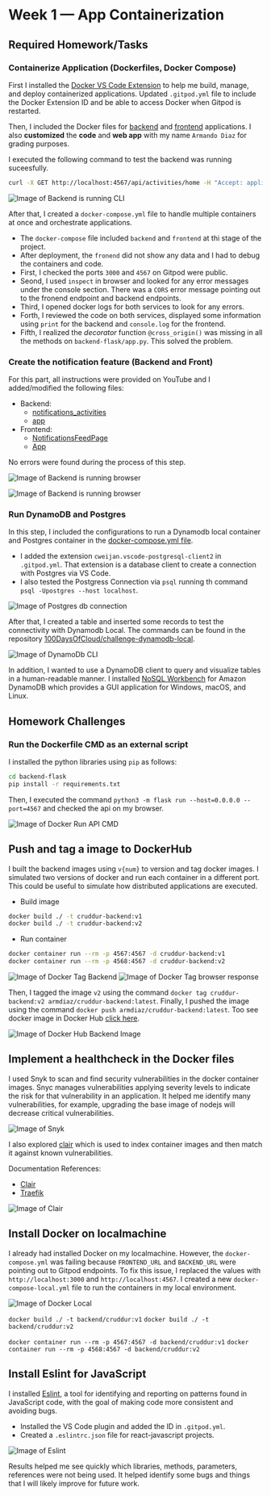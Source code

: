 # Week 1 — App Containerization

## Required Homework/Tasks

### Containerize Application (Dockerfiles, Docker Compose)

First I installed the [Docker VS Code Extension](https://code.visualstudio.com/docs/containers/overview) to help me build, manage, and deploy containerized applications. Updated `.gitpod.yml` file to include the Docker Extension ID and be able to access Docker when Gitpod is restarted.

Then, I included the Docker files for [backend](https://github.com/arm-diaz/aws-bootcamp-cruddur-2023/tree/main/backend-flask/Dockerfile) and [frontend](https://github.com/arm-diaz/aws-bootcamp-cruddur-2023/tree/main/frontend-react-js/Dockerfile) applications. I also **customized** the **code** and **web app** with my name `Armando Diaz` for grading purposes.

I executed the following command to test the backend was running suceesfully. 

```sh
curl -X GET http://localhost:4567/api/activities/home -H "Accept: application/json" -H "Content-Type: application/json"
```
![Image of Backend is running CLI](assets/week1/curl-get-backend-api.png) 

After that, I created a `docker-compose.yml` file to handle multiple containers at once and orchestrate applications.

- The `docker-compose` file included `backend` and `frontend` at thi stage of the project.
- After deployment, the `fronend` did not show any data and I had to debug the containers and code. 
- First, I checked the ports `3000` and `4567` on Gitpod were public.
- Seond, I used `inspect` in browser and looked for any error messages under the console section. There was a `CORS` error message pointing out to the fronend endpoint and backend endpoints.
- Third, I opened docker logs for both services to look for any errors.
- Forth, I reviewed the code on both services, displayed some information using `print` for the backend and `console.log` for the frontend.
- Fifth, I realized the *decorator* function `@cross_origin()` was missing in all the methods on `backend-flask/app.py`. This solved the problem.

### Create the notification feature (Backend and Front)

For this part, all instructions were provided on YouTube and I added/modified the following files:

- Backend: 
  - [notifications_activities](https://github.com/arm-diaz/aws-bootcamp-cruddur-2023/tree/main/backend-flask/services/notifications_activities.py)
  - [app](https://github.com/arm-diaz/aws-bootcamp-cruddur-2023/tree/main/backend-flask/app.py)
- Frontend: 
  - [NotificationsFeedPage](https://github.com/arm-diaz/aws-bootcamp-cruddur-2023/tree/main/frontend-react-js/src/pages/NotificationsFeedPage.js)
  - [App](https://github.com/arm-diaz/aws-bootcamp-cruddur-2023/tree/main/frontend-react-js/src/App.js)

No errors were found during the process of this step.

![Image of Backend is running browser](assets/week1/browser-get-api.png)

![Image of Backend is running browser](assets/week1/cruddur-app.png)

### Run DynamoDB and Postgres

In this step, I included the configurations to run a Dynamodb local container and Postgres container in the [docker-compose.yml file](https://github.com/arm-diaz/aws-bootcamp-cruddur-2023/tree/main/docker-compose.yml). 

- I added the extension `cweijan.vscode-postgresql-client2` in `.gitpod.yml`. That extension is a database client to create a connection with Postgres via VS Code. 
- I also tested the Postgress Connection via `psql` running th command `psql -Upostgres --host localhost`.

![Image of Postgres db connection](assets/week1/postgres-psql-dbconnection-pluggin.png)


After that, I created a table and inserted some records to test the connectivity with Dynamodb Local. The commands can be found in the repository [100DaysOfCloud/challenge-dynamodb-local](https://github.com/100DaysOfCloud/challenge-dynamodb-local).

![Image of DynamoDb CLI](assets/week1/dynamodb-client-workbench.png)

In addition, I wanted to use a DynamoDB client to query and visualize tables in a human-readable manner. I installed [NoSQL Workbench](https://docs.aws.amazon.com/amazondynamodb/latest/developerguide/workbench.html) for Amazon DynamoDB which provides a GUI application for Windows, macOS, and Linux.

## Homework Challenges

### Run the Dockerfile CMD as an external script

I installed the python libraries using `pip` as follows:

```sh
cd backend-flask
pip install -r requirements.txt
```

Then, I executed the command ```python3 -m flask run --host=0.0.0.0 --port=4567``` and checked the api on my browser.

![Image of Docker Run API CMD](assets/week1/docker-run-cmd.png)

## Push and tag a image to DockerHub

I built the backend images using `v{num}` to version and tag docker images. I simulated two versions of docker and run each container in a different port. This could be useful to simulate how distributed applications are executed.

- Build image
  
```sh
docker build ./ -t cruddur-backend:v1
docker build ./ -t cruddur-backend:v2
```

- Run container

```sh
docker container run --rm -p 4567:4567 -d cruddur-backend:v1
docker container run --rm -p 4568:4567 -d cruddur-backend:v2
```

![Image of Docker Tag Backend](assets/week1/docker-tag-backend.png)
![Image of Docker Tag browser response](assets/week1/docker-tag-brower-response.png)

Then, I tagged the image `v2` using the command `docker tag cruddur-backend:v2 armdiaz/cruddur-backend:latest`. Finally, I pushed the image using the command `docker push armdiaz/cruddur-backend:latest`. Too see docker image in Docker Hub [click here](https://hub.docker.com/r/armdiaz/cruddur-backend).

![Image of Docker Hub Backend Image](assets/week1/docker-hub-backend-image.png)

## Implement a healthcheck in the Docker files

I used Snyk to scan and find security vulnerabilities in the docker container images. Snyc manages vulnerabilities applying severity levels to indicate the risk for that vulnerability in an application. It helped me identify many vulnerabilities, for example, upgrading the base image of nodejs will decrease critical vulnerabilities.

![Image of Snyk](assets/week1/snyk-docker-health.png)

I also explored [clair](https://github.com/quay/clair) which is used to index container images and then match it against known vulnerabilities.

Documentation References:

- [Clair](https://quay.github.io/clair/howto/testing.html)
- [Traefik](https://doc.traefik.io/traefik/v2.2/getting-started/quick-start/)

![Image of Clair](assets/week1/docker-clair-traefik.png)

## Install Docker on localmachine

I already had installed Docker on my localmachine. However, the `docker-compose.yml` was failing because `FRONTEND_URL` and `BACKEND_URL` were pointing out to Gitpod endpoints. To fix this issue, I replaced the values with `http://localhost:3000` and `http://localhost:4567`. I created  a new `docker-compose-local.yml` file to run the containers in my local environment.

![Image of Docker Local](assets/week1/docker-local-run.png)

```docker build ./ -t backend/cruddur:v1```
```docker build ./ -t backend/cruddur:v2```

```docker container run --rm -p 4567:4567 -d backend/cruddur:v1```
```docker container run --rm -p 4568:4567 -d backend/cruddur:v2```

## Install Eslint for JavaScript

I installed [Eslint](https://eslint.org/docs/latest/use/getting-started#:~:text=ESLint%20is%20a%20tool%20for,can%20add%20more%20at%20runtime.), a tool for identifying and reporting on patterns found in JavaScript code, with the goal of making code more consistent and avoiding bugs.

- Installed the VS Code plugin and added the ID in `.gitpod.yml`.
- Created a `.eslintrc.json` file for react-javascript projects.

![Image of Eslint](assets/week1/eslint-frontend-code-check.png)

Results helped me see quickly which libraries, methods, parameters, references were not being used. It helped identify some bugs and things that I will likely improve for future work.
